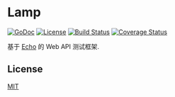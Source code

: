 # Lamp

[![GoDoc][I1]][L1] [![License][I2]][L2] [![Build Status][I3]][L3] [![Coverage Status][I4]][L4]

[I1]: http://img.shields.io/badge/go-documentation-blue.svg?style=flat-square
[L1]: http://godoc.org/github.com/yulefox/lamp
[I2]: http://img.shields.io/badge/license-MIT-blue.svg?style=flat-square
[L2]: LICENSE
[I3]: https://img.shields.io/travis/yulefox/lamp.svg?style=flat-square
[L3]: https://travis-ci.org/yulefox/lamp
[I4]: https://img.shields.io/codecov/c/github/yulefox/lamp.svg?style=flat-square
[L4]: https://codecov.io/gh/yulefox/lamp

基于 [Echo](https://github.com/yulefox/lamp) 的 Web API 测试框架.

## License

[MIT](LICENSE)
